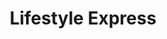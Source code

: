 ---
title: "Lifestyle Express"
url: /birmingham/lifestyle-express-quinton-road-west/
shop: Lebensmittel
---